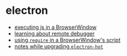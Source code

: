 # electron

- [executing js in a BrowserWindow](_notes/2017-06/30-017.md)
- [learning about remote debugger](_notes/2017-08/07-004.md)
- [using `require` in a BrowserWindow's script](_notes/2017-09/12-020.md)
- [notes while upgrading `electron-hot`](_notes/2017-10/19-008.md)
